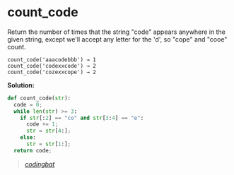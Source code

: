# count_code

Return the number of times that the string "code" appears anywhere in the given string, except we'll accept any letter for the 'd', so "cope" and "cooe" count.

```
count_code('aaacodebbb') → 1
count_code('codexxcode') → 2
count_code('cozexxcope') → 2
```

**Solution:**

```python
def count_code(str):
  code = 0;
  while len(str) >= 3:
    if str[:2] == "co" and str[3:4] == "e":
      code += 1;
      str = str[4:];
    else:
      str = str[1:];
  return code;
```

> _[codingbat](https://codingbat.com/prob/p186048)_